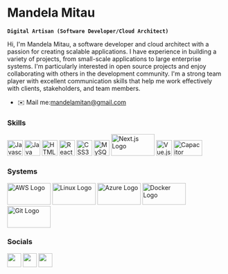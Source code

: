  # Mandela Mitau

**`Digital Artisan (Software Developer/Cloud Architect)`**

Hi, I'm Mandela Mitau, a software developer and cloud architect with a passion for creating scalable applications. I have experience in building a variety of projects, from small-scale applications to large enterprise systems. I'm particularly interested in open source projects and enjoy collaborating with others in the development community. I'm a strong team player with excellent communication skills that help me work effectively with clients, stakeholders, and team members.
* ✉️   Mail me:[mandelamitan@gmail.com](mailto:mandelamitan@gmail.com)

### Skills

<p align="left">
<a href="https://developer.mozilla.org/en-US/docs/Web/JavaScript" target="_blank" rel="noreferrer"><img src="https://raw.githubusercontent.com/danielcranney/readme-generator/main/public/icons/skills/javascript-colored.svg" width="36" height="36" alt="Javascript" /></a>
<a href="https://www.oracle.com/java/" target="_blank" rel="noreferrer"><img src="https://raw.githubusercontent.com/danielcranney/readme-generator/main/public/icons/skills/java-colored.svg" width="36" height="36" alt="Java" /></a>
<a href="https://developer.mozilla.org/en-US/docs/Glossary/HTML5" target="_blank" rel="noreferrer"><img src="https://raw.githubusercontent.com/danielcranney/readme-generator/main/public/icons/skills/html5-colored.svg" width="36" height="36" alt="HTML5" /></a>
<a href="https://reactjs.org/" target="_blank" rel="noreferrer"><img src="https://raw.githubusercontent.com/danielcranney/readme-generator/main/public/icons/skills/react-colored.svg" width="36" height="36" alt="React" /></a>
<a href="https://www.w3.org/TR/CSS/#css" target="_blank" rel="noreferrer"><img src="https://raw.githubusercontent.com/danielcranney/readme-generator/main/public/icons/skills/css3-colored.svg" width="36" height="36" alt="CSS3" /></a>
<a href="https://www.mysql.com/" target="_blank" rel="noreferrer"><img src="https://raw.githubusercontent.com/danielcranney/readme-generator/main/public/icons/skills/mysql-colored.svg" width="36" height="36" alt="MySQL" /></a>
<a href="https://nextjs.org/"><img src="https://upload.wikimedia.org/wikipedia/commons/thumb/8/8e/Nextjs-logo.svg/1280px-Nextjs-logo.svg.png" alt="Next.js Logo" width="100" height="50"></a>
<a href="https://vuejs.org/" target="_blank"><img src="https://vuejs.org/images/logo.png" alt="Vue.js" height="36" width="36"></a>
<a href="https://capacitorjs.com/" target="_blank"><img src="https://capacitorjs.com/docs/assets/images/capacitor-index-51336ba21d2a831d216e4d8f6a2ccb9c.png" alt="Capacitor" height="36" width="66.029268276"></a>

</p>

### Systems
<p align="left">
<a href="https://aws.amazon.com/"><img src="https://upload.wikimedia.org/wikipedia/commons/thumb/9/93/Amazon_Web_Services_Logo.svg/1280px-Amazon_Web_Services_Logo.svg.png" alt="AWS Logo" width="100" height="50"></a>
<a href="https://www.linuxfoundation.org/"><img src="https://upload.wikimedia.org/wikipedia/commons/thumb/3/35/Tux.svg/1024px-Tux.svg.png" alt="Linux Logo" width="100" height="50"></a>
<a href="https://azure.microsoft.com/"><img src="https://upload.wikimedia.org/wikipedia/commons/thumb/a/a8/Microsoft_Azure_Logo.svg/1280px-Microsoft_Azure_Logo.svg.png" alt="Azure Logo" width="100" height="50"></a>
<a href="https://www.docker.com/"><img src="https://upload.wikimedia.org/wikipedia/commons/thumb/4/4e/Docker_%28container_engine%29_logo.svg/1280px-Docker_%28container_engine%29_logo.svg.png" alt="Docker Logo" width="100" height="50"></a>
<a href="https://git-scm.com/"><img src="https://upload.wikimedia.org/wikipedia/commons/thumb/e/e0/Git-logo.svg/1280px-Git-logo.svg.png" alt="Git Logo" width="100" height="50"></a>


</p>

### Socials

<p align="left"> <a href="https://www.github.com/main-tech" target="_blank" rel="noreferrer"><img src="https://raw.githubusercontent.com/danielcranney/readme-generator/main/public/icons/socials/github.svg" width="32" height="32" /></a> <a href="https://blog.mandelamitau.com/" target="_blank" rel="noreferrer"><img src="https://raw.githubusercontent.com/danielcranney/readme-generator/main/public/icons/socials/hashnode.svg" width="32" height="32" /></a> <a href="https://www.linkedin.com/in/mandela-mitau" target="_blank" rel="noreferrer"><img src="https://raw.githubusercontent.com/danielcranney/readme-generator/main/public/icons/socials/linkedin.svg" width="32" height="32" /></a></p>
